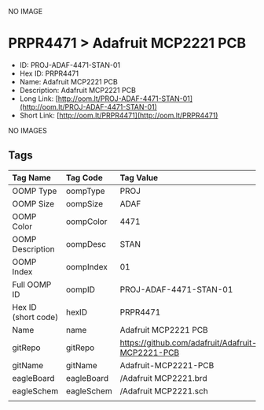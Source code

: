 


  
NO IMAGE  
# PRPR4471 > Adafruit MCP2221 PCB

- ID: PROJ-ADAF-4471-STAN-01
- Hex ID: PRPR4471
- Name: Adafruit MCP2221 PCB
- Description: Adafruit MCP2221 PCB
- Long Link: [http://oom.lt/PROJ-ADAF-4471-STAN-01](http://oom.lt/PROJ-ADAF-4471-STAN-01)
- Short Link: [http://oom.lt/PRPR4471](http://oom.lt/PRPR4471)
  
NO IMAGES  
## Tags
  

|Tag Name|Tag Code|Tag Value|
| :--- | :--- | :--- |
|OOMP Type|oompType|PROJ|
|OOMP Size|oompSize|ADAF|
|OOMP Color|oompColor|4471|
|OOMP Description|oompDesc|STAN|
|OOMP Index|oompIndex|01|
|Full OOMP ID|oompID|PROJ-ADAF-4471-STAN-01|
|Hex ID (short code)|hexID|PRPR4471|
|Name|name|Adafruit MCP2221 PCB|
|gitRepo|gitRepo|https://github.com/adafruit/Adafruit-MCP2221-PCB|
|gitName|gitName|Adafruit-MCP2221-PCB|
|eagleBoard|eagleBoard|/Adafruit MCP2221.brd|
|eagleSchem|eagleSchem|/Adafruit MCP2221.sch|
||||
